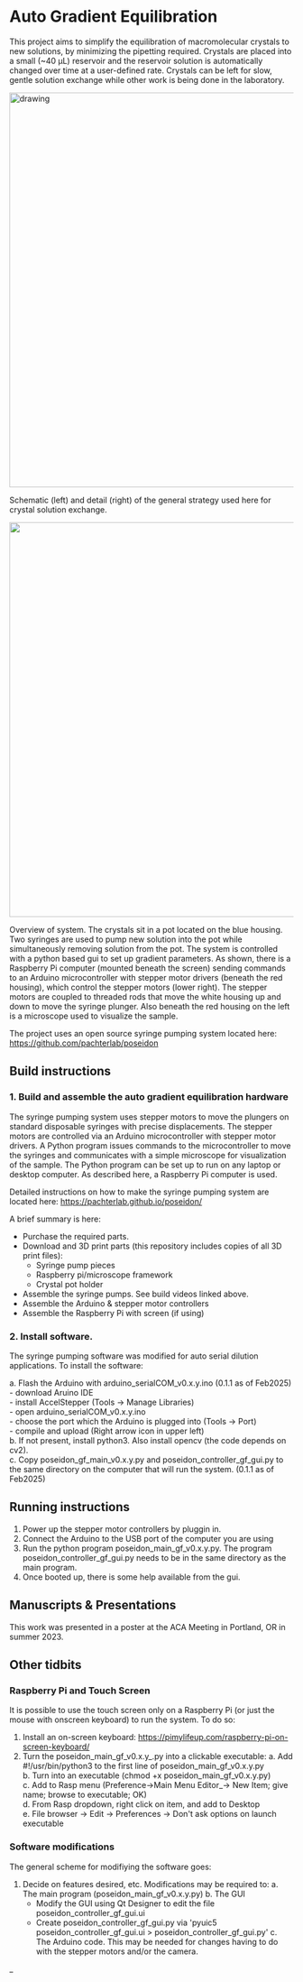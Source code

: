 # Auto Gradient Equilibration
This project aims to simplify the equilibration of macromolecular crystals to new solutions, by minimizing the pipetting required. Crystals are placed into a small (~40 µL) reservoir and the reservoir solution is automatically changed over time at a user-defined rate. Crystals can be left for slow, gentle solution exchange while other work is being done in the laboratory.

<img src="images/Schematic-detail.tiff" alt="drawing" width="700">

Schematic (left) and detail (right) of the general strategy used here for crystal solution exchange.


<img src="images/System_overview.tiff"  width="700">

Overview of system. The crystals sit in a pot located on the blue housing. Two syringes are used to pump new solution into the pot while simultaneously removing solution from the pot. The system is controlled with a python based gui to set up gradient parameters. As shown, there is a Raspberry Pi computer (mounted beneath the screen) sending commands to an Arduino microcontroller with stepper motor drivers (beneath the red housing), which control the stepper motors (lower right). The stepper motors are coupled to threaded rods that move the white housing up and down to move the syringe plunger. Also beneath the red housing on the left  is a microscope used to visualize the sample.  

The project uses an open source syringe pumping system located here:  https://github.com/pachterlab/poseidon

## Build instructions

### 1. Build and assemble the auto gradient equilibration hardware

The syringe pumping system uses stepper motors to move the plungers on standard disposable syringes with precise displacements. The stepper motors are controlled via an Arduino microcontroller with stepper motor drivers. A Python program issues commands to the microcontroller to move the syringes and communicates with a simple microscope for visualization of the sample. The Python program can be set up to run on any laptop or desktop computer. As described here, a Raspberry Pi computer is used. 

Detailed instructions on how to make the syringe pumping system are located here: https://pachterlab.github.io/poseidon/

A brief summary is here:
- Purchase the required parts.
- Download and 3D print parts (this repository includes copies of all 3D print files):
	- Syringe pump pieces
	- Raspberry pi/microscope framework
	- Crystal pot holder
- Assemble the syringe pumps. See build videos linked above.
- Assemble the Arduino & stepper motor controllers
- Assemble the Raspberry Pi with screen (if using)

### 2. Install software. 

The syringe pumping software was modified for auto serial dilution applications. To install the software:

a. Flash the Arduino with arduino_serialCOM_v0.x.y.ino  (0.1.1 as of Feb2025)  
	- download Aruino IDE  
	- install AccelStepper (Tools -> Manage Libraries)  
	- open arduino_serialCOM_v0.x.y.ino  
	- choose the port which the Arduino is plugged into (Tools -> Port)  
	- compile and upload (Right arrow icon in upper left)  
b. If not present, install python3. Also install opencv (the code depends on cv2).    
c. Copy poseidon_gf_main_v0.x.y.py and poseidon_controller_gf_gui.py to the same directory on the computer that will run the system. (0.1.1 as of Feb2025)  

## Running instructions

1. Power up the stepper motor controllers by pluggin in.
2. Connect the Arduino to the USB port of the computer you are using 
3. Run the python program poseidon_main_gf_v0.x.y.py. The program poseidon_controller_gf_gui.py needs to be in the same directory as the main program.
4. Once booted up, there is some help available from the gui.


## Manuscripts & Presentations
This work was presented in a poster at the ACA Meeting in Portland, OR in summer 2023.

## Other tidbits

### Raspberry Pi and Touch Screen
It is possible to use the touch screen only on a Raspberry Pi (or just the mouse with onscreen keyboard) to run the system. To do so:
1. Install an on-screen keyboard: https://pimylifeup.com/raspberry-pi-on-screen-keyboard/
2. Turn the poseidon_main_gf_v0.x.y_.py into a clickable executable:
   	a. Add #!/usr/bin/python3 to the first line of poseidon_main_gf_v0.x.y.py  
    b. Turn into an executable (chmod +x poseidon_main_gf_v0.x.y.py)  
   	c. Add to Rasp menu (Preference->Main Menu Editor_-> New Item; give name; browse to executable; OK)  
   	d. From Rasp dropdown, right click on item, and add to Desktop  
   	e. File browser -> Edit -> Preferences -> Don't ask options on launch executable  
   	
   	
### Software modifications  
The general scheme for modifiying the software goes:
1. Decide on features desired, etc. Modifications may be required to:
a. The main program (poseidon_main_gf_v0.x.y.py)
b. The GUI
	- Modify the GUI using Qt Designer to edit the file poseidon_controller_gf_gui.ui
	- Create poseidon_controller_gf_gui.py via 'pyuic5 poseidon_controller_gf_gui.ui > poseidon_controller_gf_gui.py'
c. The Arduino code. This may be needed for changes having to do with the stepper motors and/or the camera.

_
